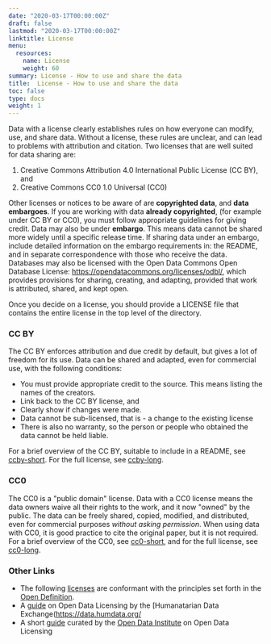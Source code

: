 ```yaml
---
date: "2020-03-17T00:00:00Z"
draft: false
lastmod: "2020-03-17T00:00:00Z"
linktitle: License
menu:
  resources:
    name: License
    weight: 60
summary: License - How to use and share the data
title:  License - How to use and share the data
toc: false
type: docs
weight: 1
---
```


Data with a license clearly establishes rules on how everyone can modify, use, and share data. Without a license, these rules are unclear, and can lead to problems with attribution and citation. Two licenses that are well suited for data sharing are:

1. Creative Commons Attribution 4.0 International Public License (CC BY), and
2. Creative Commons CC0 1.0 Universal (CC0)

Other licenses or notices to be aware of are **copyrighted data**, and **data embargoes**. If you are working with data **already copyrighted**, (for example under CC BY or CC0), you must follow appropriate guidelines for giving credit. Data may also be under **embargo**. This means data cannot be shared more widely until a specific release time. If sharing data under an embargo, include detailed information on the embargo requirements in: the README, and in separate correspondence with those who receive the data. Databases may also be licensed with the Open Data Commons Open Database License: https://opendatacommons.org/licenses/odbl/, which provides provisions for sharing, creating, and adapting, provided that work is attributed, shared, and kept open.

Once you decide on a license, you should provide a LICENSE file that contains the entire license in the top level of the directory.

### CC BY

The CC BY enforces attribution and due credit by default, but gives a lot of freedom for its use. Data can be shared and adapted, even for commercial use, with the following conditions:

* You must provide appropriate credit to the source. This means listing the names of the creators.
* Link back to the CC BY license, and
* Clearly show if changes were made.
* Data cannot be sub-licensed, that is - a change to the existing license
* There is also no warranty, so the person or people who obtained the data cannot be held liable.

For a brief overview of the CC BY, suitable to include in a README, see [ccby-short](https://creativecommons.org/licenses/by/4.0/). For the full license, see [ccby-long](https://creativecommons.org/licenses/by/4.0/legalcode).

### CC0

The CC0 is a "public domain" license. Data with a CC0 license means the data owners waive all their rights to the work, and it now "owned" by the public. The data can be freely shared, copied, modified, and distributed, even for commercial purposes _without asking permission_. When using data with CC0, it is good practice to cite the original paper, but it is not required. For a brief overview of the CC0, see [cc0-short](https://creativecommons.org/publicdomain/zero/1.0/), and for the full license, see [cc0-long](https://creativecommons.org/publicdomain/zero/1.0/legalcode).

### Other Links

- The following [licenses](https://opendefinition.org/licenses/) are conformant with the principles set forth in the [Open Definition](https://opendefinition.org/). 
- A [guide](https://data.humdata.org/about/license) on Open Data Licensing by the [Humanatarian Data Exchange(https://data.humdata.org/
- A short [guide](https://theodi.org/article/publishers-guide-to-open-data-licensing/) curated by the [Open Data Institute](https://theodi.org/) on Open Data Licensing
